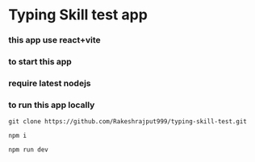 # Typing Skill test app

### this app use react+vite

### to start this app

### require latest nodejs

### to run this app locally

```
git clone https://github.com/Rakeshrajput999/typing-skill-test.git

npm i

npm run dev

```
